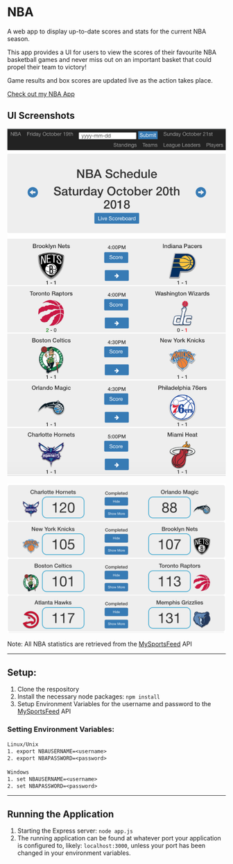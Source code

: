 # NBA

A web app to display up-to-date scores and stats for the current NBA season.

This app provides a UI for users to view the scores of their favourite NBA basketball games and never miss out on an important basket that could propel their team to victory!

Game results and box scores are updated live as the action takes place.

[Check out my NBA App](https://serene-meadow-18864.herokuapp.com/)

## UI Screenshots

![Homepage](/img/1.png)

![scores](/img/2.png)

Note: All NBA statistics are retrieved from the [MySportsFeed](https://www.mysportsfeeds.com/) API

---

## Setup:

1. Clone the respository
2. Install the necessary node packages: `npm install`
3. Setup Environment Variables for the username and password to the [MySportsFeed](https://www.mysportsfeeds.com/) API

### Setting Environment Variables:
    Linux/Unix
    1. export NBAUSERNAME=<username>
    2. export NBAPASSWORD=<password>

    Windows
    1. set NBAUSERNAME=<username>
    2. set NBAPASSWORD=<password>

---

## Running the Application

1. Starting the Express server: `node app.js`
2. The running application can be found at whatever port your application is configured to, likely: `localhost:3000`, unless your port has been changed in your environment variables.
